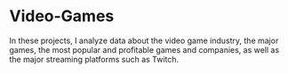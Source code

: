 # Video-Games
In these projects, I analyze data about the video game industry, the major games, the most popular and profitable games and companies, as well as the major streaming platforms such as Twitch.
